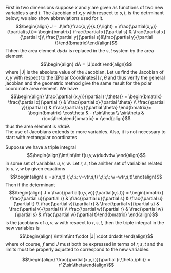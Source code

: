 First in two dimensions suppose $x$ and $y$ are given as functions of two new variables $s$ and $t$. The Jacobian of $x,y$ with respect to $s,t$, is the detrminant below; we also show abbreviations used for it. 
$$\begin{align} J = J\left(\frac{x,y}{s,t}\right) = \frac{\partial(x,y)}{\partial(s,t)}= \begin{bmatrix} \frac{\partial x}{\partial s} & \frac{\partial x}{\partial t}\\ \frac{\partial y}{\partial s}&\frac{\partial y}{\partial t}\end{bmatrix}\end{align}$$
Thhen the area element $dydx$ is replaced in the $s, t$ system by the area element
$$\begin{align} dA = |J|dsdt \end{align}$$ where $|J|$ is the absolute value of the Jacobian.
Let us find the Jacobian of $x,y$ with respect to the [[Polar Coordinates]] $r,\theta$ and thus verify the general jacobian and the geometric method give the same result for the polar coordinate area element. We have $$\begin{align} \frac{\partial (x,y)}{\partial (r,\theta)} = \begin{bmatrix} \frac{\partial x}{\partial r} & \frac{\partial x}{\partial \theta} \\ \frac{\partial y}{\partial r} & \frac{\partial y}{\partial \theta} \end{bmatrix}= \begin{bmatrix} \cos\theta & - r\sin\theta \\ \sin\theta & r\cos\theta\end{bmatrix} = r\end{align}$$ thus the area element is $rdrd\theta$.  
The use of Jacobians extends to more variables. Also, it is not necessary to start with rectangular coordinates

Suppose we have a triple integral $$\begin{align}\int\int\int f(u,v,w)dudvdw \end{align}$$ in some set of variables $u,v,w$. Let $r,s,t$ be anither set of variables related to $u,v,w$ by given equations $$\begin{align} u =u(r,s,t) \;\;\;\; v=v(r,s,t) \;\;\;\; w=w(r,s,t)\end{align}$$ Then if the determinant
$$\begin{align} J = \frac{\partial(u,v,w)}{\partial(r,s,t)} = \begin{bmatrix} \frac{\partial u}{\partial r} & \frac{\partial u}{\partial s} & \frac{\partial u}{\partial t} \\ \frac{\partial v}{\partial r} & \frac{\partial v}{\partial s} & \frac{\partial v}{\partial t} \\ \frac{\partial w}{\partial r} & \frac{\partial w}{\partial s} & \frac{\partial w}{\partial t}\end{bmatrix} \end{align}$$
is the jacobians of $u,v,w$ with respect to $r,s,t$, then the triple integral in the new variables is $$\begin{align} \int\int\int f\cdot |J| \cdot drdsdt \end{align}$$ where of course, $f$ amd $J$ must both be expressed in terms of $r,s,t$ and the limits must be properly adjusted to correspond to the new variables. 

$$\begin{align} \frac{\partial(x,y,z)}{\partial (r,\theta,\phi)} = r^2\sin\theta\end{align}$$